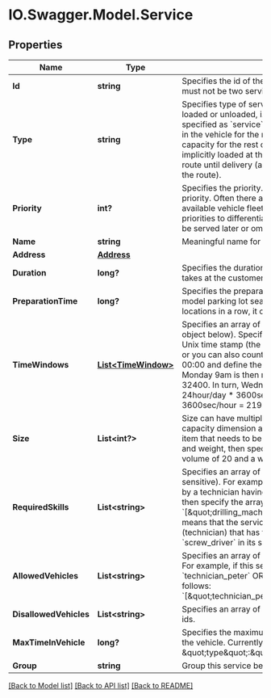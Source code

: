 # IO.Swagger.Model.Service
## Properties

Name | Type | Description | Notes
------------ | ------------- | ------------- | -------------
**Id** | **string** | Specifies the id of the service. Ids need to be unique so there must not be two services/shipments with the same id. | 
**Type** | **string** | Specifies type of service. This makes a difference if items are loaded or unloaded, i.e. if one of the size dimensions &gt; 0. If it is specified as &#x60;service&#x60; or &#x60;pickup&#x60;, items are loaded and will stay in the vehicle for the rest of the route (and thus consumes capacity for the rest of the route). If it is a &#x60;delivery&#x60;, items are implicitly loaded at the beginning of the route and will stay in the route until delivery (and thus releases capacity for the rest of the route). | [optional] [default to TypeEnum.Service]
**Priority** | **int?** | Specifies the priority. Can be 1 &#x3D; high priority to 10 &#x3D; low priority. Often there are more services/shipments than the available vehicle fleet can handle. Then you could assign priorities to differentiate high priority tasks from those that can be served later or omitted at all. | [optional] [default to 2]
**Name** | **string** | Meaningful name for service, e.g. &#x60;\&quot;deliver pizza\&quot;&#x60;. | [optional] 
**Address** | [**Address**](Address.md) |  | 
**Duration** | **long?** | Specifies the duration of the service in seconds, i.e. how long it takes at the customer site. | [optional] [default to 0F]
**PreparationTime** | **long?** | Specifies the preparation time in seconds. It can be used to model parking lot search time since if you have 3 identical locations in a row, it only falls due once. | [optional] [default to 0F]
**TimeWindows** | [**List&lt;TimeWindow&gt;**](TimeWindow.md) | Specifies an array of time window objects (see time_window object below). Specify the time either with the recommended Unix time stamp (the number of seconds since 1970-01-01) or you can also count the seconds relative to Monday morning 00:00 and define the whole week in seconds. For example, Monday 9am is then represented by 9hour * 3600sec/hour &#x3D; 32400. In turn, Wednesday 1pm corresponds to 2day * 24hour/day * 3600sec/hour + 1day * 13hour/day * 3600sec/hour &#x3D; 219600. See this tutorial for more information. | [optional] 
**Size** | **List&lt;int?&gt;** | Size can have multiple dimensions and should be in line with the capacity dimension array of the vehicle type. For example, if the item that needs to be delivered has two size dimension, volume and weight, then specify it as follow [ 20, 5 ] assuming a volume of 20 and a weight of 5. | [optional] [default to [0]]
**RequiredSkills** | **List&lt;string&gt;** | Specifies an array of required skills, i.e. array of string (not case sensitive). For example, if this service needs to be conducted by a technician having a &#x60;drilling_machine&#x60; and a &#x60;screw_driver&#x60; then specify the array as follows: &#x60;[\&quot;drilling_machine\&quot;,\&quot;screw_driver\&quot;]&#x60;. This means that the service can only be done by a vehicle (technician) that has the skills &#x60;drilling_machine&#x60; AND &#x60;screw_driver&#x60; in its skill array. Otherwise it remains unassigned. | [optional] 
**AllowedVehicles** | **List&lt;string&gt;** | Specifies an array of allowed vehicles, i.e. array of vehicle ids. For example, if this service can only be conducted EITHER by &#x60;technician_peter&#x60; OR &#x60;technician_stefan&#x60; specify this as follows: &#x60;[\&quot;technician_peter\&quot;,\&quot;technician_stefan\&quot;]&#x60;. | [optional] 
**DisallowedVehicles** | **List&lt;string&gt;** | Specifies an array of disallowed vehicles, i.e. array of vehicle ids. | [optional] 
**MaxTimeInVehicle** | **long?** | Specifies the maximum time in seconds a delivery can stay in the vehicle. Currently, it only works with services of \&quot;type\&quot;:\&quot;delivery\&quot;. | [optional] 
**Group** | **string** | Group this service belongs to. | [optional] 

[[Back to Model list]](../README.md#documentation-for-models) [[Back to API list]](../README.md#documentation-for-api-endpoints) [[Back to README]](../README.md)

